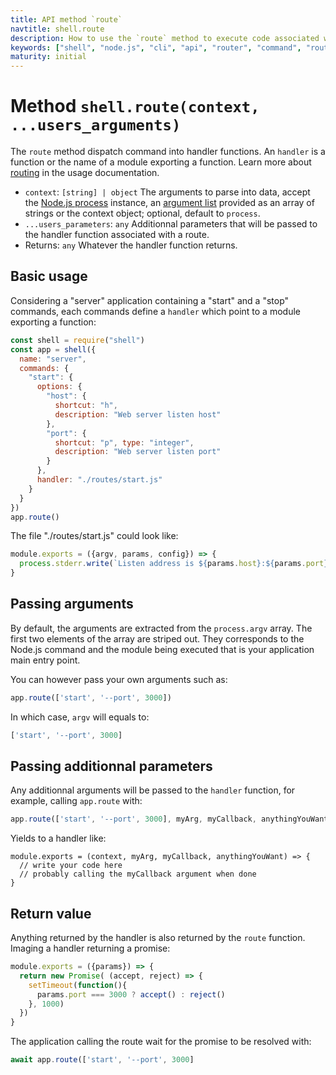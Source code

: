 ```yaml
---
title: API method `route`
navtitle: shell.route
description: How to use the `route` method to execute code associated with a particular command.
keywords: ["shell", "node.js", "cli", "api", "router", "command", "route"]
maturity: initial
---
```


# Method `shell.route(context, ...users_arguments)`

The `route` method dispatch command into handler functions. An `handler` is a function or the name of a module exporting a function. Learn more about [routing](/usage/routing/) in the usage documentation.

* `context`: `[string] | object` The arguments to parse into data, accept the [Node.js process](https://nodejs.org/api/process.html) instance, an [argument list](https://nodejs.org/api/process.html#process_process_argv) provided as an array of strings or the context object; optional, default to `process`.
* `...users_parameters`: `any` Additionnal parameters that will be passed to the handler function associated with a route.
* Returns: `any` Whatever the handler function returns.

## Basic usage

Considering a "server" application containing a "start" and a "stop" commands, each commands define a `handler` which point to a module exporting a function:

```js
const shell = require("shell")
const app = shell({
  name: "server",
  commands: {
    "start": {
      options: {
        "host": {
          shortcut: "h",
          description: "Web server listen host"
        },
        "port": {
          shortcut: "p", type: "integer",
          description: "Web server listen port"
        }
      },
      handler: "./routes/start.js"
    }
  }
})
app.route()
```

The file "./routes/start.js" could look like:

```js
module.exports = ({argv, params, config}) => {
  process.stderr.write(`Listen address is ${params.host}:${params.port}`)
}
```

## Passing arguments

By default, the arguments are extracted from the `process.argv` array. The first two elements of the array are striped out. They corresponds to the Node.js command and the module being executed that is your application main entry point.

You can however pass your own arguments such as:

```js
app.route(['start', '--port', 3000])
```

In which case, `argv` will equals to:

```js
['start', '--port', 3000]
```

## Passing additionnal parameters

Any additionnal arguments will be passed to the `handler` function, for example, calling `app.route` with:

```js
app.route(['start', '--port', 3000], myArg, myCallback, anythingYouWant)
```

Yields to a handler like:

```
module.exports = (context, myArg, myCallback, anythingYouWant) => {
  // write your code here
  // probably calling the myCallback argument when done
}
```

## Return value

Anything returned by the handler is also returned by the `route` function. Imaging a handler returning a promise:

```js
module.exports = ({params}) => {
  return new Promise( (accept, reject) => {
    setTimeout(function(){
      params.port === 3000 ? accept() : reject()
    }, 1000)
  })
}
```

The application calling the route wait for the promise to be resolved with:

```js
await app.route(['start', '--port', 3000]
```
